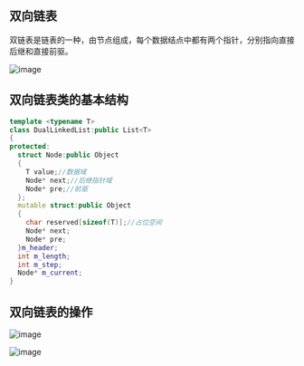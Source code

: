 ## 双向链表

双链表是链表的一种，由节点组成，每个数据结点中都有两个指针，分别指向直接后继和直接前驱。

![image](https://user-images.githubusercontent.com/87458342/129358264-8c0ac9a9-6b01-4759-aad0-31f09d17c5bc.png)

## 双向链表类的基本结构

```C++
template <typename T>
class DualLinkedList:public List<T>
{
protected:
  struct Node:public Object
  {
    T value;//数据域
    Node* next;//后继指针域
    Node* pre;//前驱
  };
  mutable struct:public Object
  {
    char reserved[sizeof(T)];//占位空间
    Node* next;
    Node* pre;
  }m_header;
  int m_length;
  int m_step;
  Node* m_current;
}
```

## 双向链表的操作
![image](https://user-images.githubusercontent.com/87458342/129358571-c3c9eef1-bded-4b4e-b47f-9c9e2c7b1b25.png)

![image](https://user-images.githubusercontent.com/87458342/129358650-a9adde6b-ee7e-42c7-955b-e1cd21b1a8ee.png)

